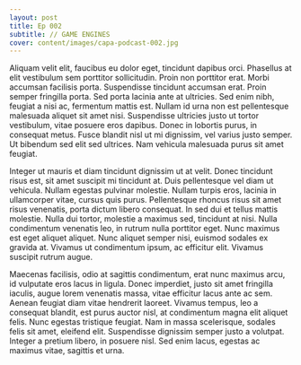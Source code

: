 ```yaml
---
layout: post
title: Ep 002
subtitle: // GAME ENGINES
cover: content/images/capa-podcast-002.jpg
---
```


Aliquam velit elit, faucibus eu dolor eget, tincidunt dapibus orci. Phasellus at elit vestibulum sem porttitor sollicitudin. Proin non porttitor erat. Morbi accumsan facilisis porta. Suspendisse tincidunt accumsan erat. Proin semper fringilla porta. Sed porta lacinia ante at ultricies. Sed enim nibh, feugiat a nisi ac, fermentum mattis est. Nullam id urna non est pellentesque malesuada aliquet sit amet nisi. Suspendisse ultricies justo ut tortor vestibulum, vitae posuere eros dapibus. Donec in lobortis purus, in consequat metus. Fusce blandit nisl ut mi dignissim, vel varius justo semper. Ut bibendum sed elit sed ultrices. Nam vehicula malesuada purus sit amet feugiat.

Integer ut mauris et diam tincidunt dignissim ut at velit. Donec tincidunt risus est, sit amet suscipit mi tincidunt at. Duis pellentesque vel diam ut vehicula. Nullam egestas pulvinar molestie. Nullam turpis eros, lacinia in ullamcorper vitae, cursus quis purus. Pellentesque rhoncus risus sit amet risus venenatis, porta dictum libero consequat. In sed dui et tellus mattis molestie. Nulla dui tortor, molestie a maximus sed, tincidunt at nisi. Nulla condimentum venenatis leo, in rutrum nulla porttitor eget. Nunc maximus est eget aliquet aliquet. Nunc aliquet semper nisi, euismod sodales ex gravida at. Vivamus ut condimentum ipsum, ac efficitur elit. Vivamus suscipit rutrum augue.

Maecenas facilisis, odio at sagittis condimentum, erat nunc maximus arcu, id vulputate eros lacus in ligula. Donec imperdiet, justo sit amet fringilla iaculis, augue lorem venenatis massa, vitae efficitur lacus ante ac sem. Aenean feugiat diam vitae hendrerit laoreet. Vivamus tempus, leo a consequat blandit, est purus auctor nisl, at condimentum magna elit aliquet felis. Nunc egestas tristique feugiat. Nam in massa scelerisque, sodales felis sit amet, eleifend elit. Suspendisse dignissim semper justo a volutpat. Integer a pretium libero, in posuere nisl. Sed enim lacus, egestas ac maximus vitae, sagittis et urna.
